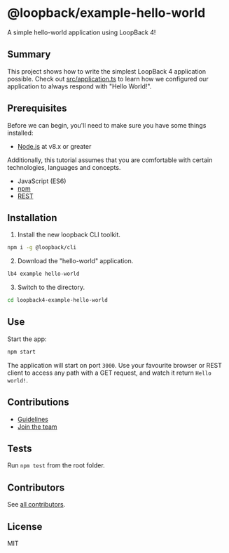 # @loopback/example-hello-world

A simple hello-world application using LoopBack 4!

## Summary

This project shows how to write the simplest LoopBack 4 application possible.
Check out [src/application.ts](src/application.ts) to learn how we configured
our application to always respond with "Hello World!".

## Prerequisites

Before we can begin, you'll need to make sure you have some things installed:

- [Node.js](https://nodejs.org/en/) at v8.x or greater

Additionally, this tutorial assumes that you are comfortable with certain
technologies, languages and concepts.

- JavaScript (ES6)
- [npm](https://www.npmjs.com/)
- [REST](https://en.wikipedia.org/wiki/Representational_state_transfer)

## Installation

1.  Install the new loopback CLI toolkit.

```sh
npm i -g @loopback/cli
```

2.  Download the "hello-world" application.

```sh
lb4 example hello-world
```

3.  Switch to the directory.

```sh
cd loopback4-example-hello-world
```

## Use

Start the app:

```sh
npm start
```

The application will start on port `3000`. Use your favourite browser or REST
client to access any path with a GET request, and watch it return
`Hello world!`.

## Contributions

- [Guidelines](https://github.com/strongloop/loopback-next/blob/master/docs/CONTRIBUTING.md)
- [Join the team](https://github.com/strongloop/loopback-next/issues/110)

## Tests

Run `npm test` from the root folder.

## Contributors

See
[all contributors](https://github.com/strongloop/loopback-next/graphs/contributors).

## License

MIT
